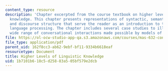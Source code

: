 ```yaml
---
content_type: resource
description: 'Chapter excerpted from the course textbook on higher levels of linguistic
  knowledge. This chapter presents representations of syntactic, semantic, pragmatic,
  and discourse structure that serve the reader as an introduction to topics in natural
  language processing. The chapter includes several case studies to illustrate the
  wide range of conversational interactions made possible by models of discourse. '
file: https://ol-ocw-studio-app-qa.s3.amazonaws.com/courses/mas-632-conversational-computer-systems-fall-2008/1b7101b618c5d25883a505bf579e2dcb_schmandt_txt_ch9.pdf
file_type: application/pdf
parent_uid: 162f8cc3-ab62-9ebf-bf11-9334b6618eaf
resourcetype: Document
title: Higher Levels of Linguistic Knowledge
uid: 1b7101b6-18c5-d258-83a5-05bf579e2dcb
---
```

